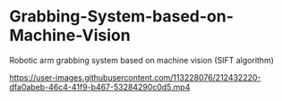 # Grabbing-System-based-on-Machine-Vision
Robotic arm grabbing system based on machine vision (SIFT algorithm)



https://user-images.githubusercontent.com/113228076/212432220-dfa0abeb-46c4-41f9-b467-53284290c0d5.mp4

